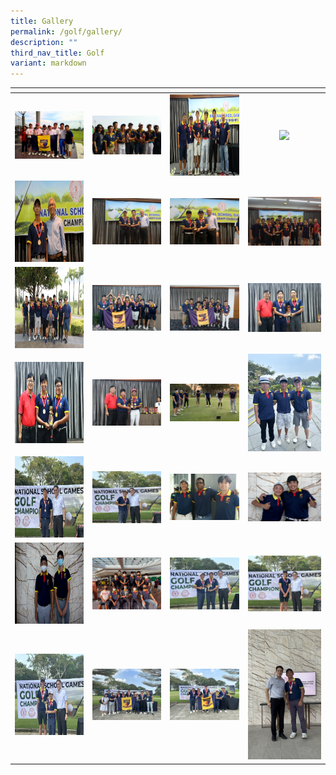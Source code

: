 ```yaml
---
title: Gallery
permalink: /golf/gallery/
description: ""
third_nav_title: Golf
variant: markdown
---
```

<table>
<thead>
  <tr>
    <th style="width:200px"></th>
    <th style="width:200px"></th>
    <th style="width:200px"></th>
		<th style="width:200px"></th>
  </tr>
</thead>
<tbody>
  <tr>
    <td style="text-align:center"><a href="/images/golf%201.jpeg"> <img src="/images/golf%201.jpeg" style="width:200px"></a></td>
    <td style="text-align:center"><a href="/images/golf%202.jpeg"> <img src="/images/golf%202.jpeg" style="width:200px"></a></td>
    <td style="text-align:center"><a href="/images/golf%203.jpeg"> <img src="/images/golf%203.jpeg" style="width:200px; height: 130px"></a></td>
    <td style="text-align:center"><a href="/images/golf%204.png"> <img src="/images/golf%204.png" style="width:200px"></a></td>
  </tr>
   <tr>
    <td style="text-align:center"><a href="/images/golf%205.jpeg"> <img src="/images/golf%205.jpeg" style="width:200px; height: 130px"></a></td>
    <td style="text-align:center"><a href="/images/golf%206.jpeg"> <img src="/images/golf%206.jpeg" style="width:200px"></a></td>
    <td style="text-align:center"><a href="/images/golf%207.jpeg"> <img src="/images/golf%207.jpeg" style="width:200px"></a></td>
    <td style="text-align:center"><a href="/images/golf%208.jpeg"> <img src="/images/golf%208.jpeg" style="width:200px"></a></td>
  </tr>
	<tr>
    <td style="text-align:center"><a href="/images/golf%209.jpeg"> <img src="/images/golf%209.jpeg" style="width:200px; height: 130px"></a></td>
    <td style="text-align:center"><a href="/images/golf%2010.jpeg"> <img src="/images/golf%2010.jpeg" style="width:200px"></a></td>
		<td style="text-align:center"><a href="/images/golf%2011.jpeg"> <img src="/images/golf%2011.jpeg" style="width:200px"></a></td>
		<td style="text-align:center"><a href="/images/golf%2012.jpeg"> <img src="/images/golf%2012.jpeg" style="width:200px"></a></td>
	</tr>
	<tr>
    <td style="text-align:center"><a href="/images/golf%2013.jpeg"> <img src="/images/golf%2013.jpeg" style="width:200px; height: 130px"></a></td>
    <td style="text-align:center"><a href="/images/golf%2014.jpeg"> <img src="/images/golf%2014.jpeg" style="width:200px"></a>
		</td><td style="text-align:center"><a href="/images/golf%2015.jpeg"> <img src="/images/golf%2015.jpeg" style="width:200px"></a></td>
		<td style="text-align:center"><a href="/images/CCA%20Sports/Golf/2023%20a%20div%20team.png"> <img src="/images/CCA%20Sports/Golf/2023%20a%20div%20team.png" style="width:200px"></a></td>
		</tr><tr>
    <td style="text-align:center"><a href="/images/CCA%20Sports/Golf/2023%20b%20div%20individual%203rd%20position.png"> <img src="/images/CCA%20Sports/Golf/2023%20b%20div%20individual%203rd%20position.png" style="width:200px; height: 130px"></a></td>
    <td style="text-align:center"><a href="/images/CCA%20Sports/Golf/2023%20b%20div%20individual%20champion.png"> <img src="/images/CCA%20Sports/Golf/2023%20b%20div%20individual%20champion.png" style="width:200px"></a>
		</td><td style="text-align:center"><a href="/images/CCA%20Sports/Golf/2022%20a%20div.jpg"> <img src="/images/CCA%20Sports/Golf/2022%20a%20div.jpg" style="width:200px"></a></td>
		<td style="text-align:center"><a href="/images/CCA%20Sports/Golf/2022%20b%20div%20team.jpg"> <img src="/images/CCA%20Sports/Golf/2022%20b%20div%20team.jpg" style="width:200px"></a></td>
	</tr>
	<tr>
    <td style="text-align:center"><a href="/images/CCA%20Sports/Golf/2022%20c%20div%20team.jpg"> <img src="/images/CCA%20Sports/Golf/2022%20c%20div%20team.jpg" style="width:200px; height: 130px"></a></td>
    <td style="text-align:center"><a href="/images/CCA%20Sports/Golf/2022%20golf%20competitive%20team.jpg"> <img src="/images/CCA%20Sports/Golf/2022%20golf%20competitive%20team.jpg" style="width:200px"></a>
		</td><td style="text-align:center"><a href="/images/CCA%20Sports/Golf/2023%20b%20div%20team.png"> <img src="/images/CCA%20Sports/Golf/2023%20b%20div%20team.png" style="width:200px"></a></td>
		<td style="text-align:center"><a href="/images/CCA%20Sports/Golf/2023%20c%20div%20individual%20champion.png"> <img src="/images/CCA%20Sports/Golf/2023%20c%20div%20individual%20champion.png" style="width:200px"></a></td>
	</tr>
	<tr>
    <td style="text-align:center"><a href="/images/CCA%20Sports/Golf/2023%20c%20div%20team.png"> <img src="/images/CCA%20Sports/Golf/2023%20c%20div%20team.png" style="width:200px; height: 130px"></a></td>
    <td style="text-align:center"><a href="/images/CCA%20Sports/Golf/2023%20golf%20team.png"> <img src="/images/CCA%20Sports/Golf/2023%20golf%20team.png" style="width:200px"></a>
		</td><td style="text-align:center"><a href="/images/CCA%20Sports/Golf/2023%20team%20players.png"> <img src="/images/CCA%20Sports/Golf/2023%20team%20players.png" style="width:200px"></a></td><td style="text-align:center"><a href="/images/CCA%20Sports/Golf/2024_A_Div_Boys_Individual_4th_position.jpg"> <img src="/images/CCA%20Sports/Golf/2024_A_Div_Boys_Individual_4th_position.jpg" style="width:200px"></a></td>
		
	
</tr></tbody>
</table>